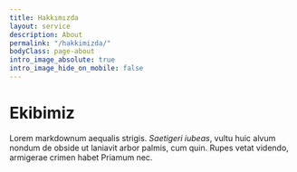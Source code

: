 ```yaml
---
title: Hakkımızda
layout: service
description: About
permalink: "/hakkimizda/"
bodyClass: page-about
intro_image_absolute: true
intro_image_hide_on_mobile: false
---
```


# Ekibimiz
Lorem markdownum aequalis strigis. _Saetigeri iubeas_, vultu huic alvum nondum
de obside ut laniavit arbor palmis, cum quin. Rupes vetat videndo, armigerae
crimen habet Priamum nec.



